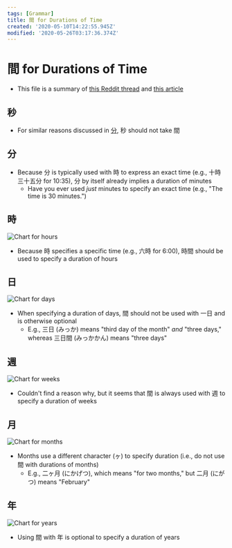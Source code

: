 ```yaml
---
tags: [Grammar]
title: 間 for Durations of Time
created: '2020-05-10T14:22:55.945Z'
modified: '2020-05-26T03:17:36.374Z'
---
```


# 間 for Durations of Time
* This file is a summary of [this Reddit thread](https://www.reddit.com/r/LearnJapanese/comments/55di7n/when_saying_frequency_per_period_why_is_%E9%96%93_only/) and [this article]()

## 秒
* For similar reasons discussed in [分](#分), 秒 should not take 間

## 分
* Because 分 is typically used with 時 to express an exact time (e.g., 十時三十五分 for 10:35), 分 by itself already implies a duration of minutes
  * Have you ever used *just* minutes to specify an exact time (e.g., "The time is 30 minutes.")

## 時
![Chart for hours](https://www.learn-japanese-adventure.com/images/t3-japanese-durations-hour.png)
* Because 時 specifies a specific time (e.g., 六時 for 6:00), 時間 should be used to specify a duration of hours

## 日
![Chart for days](https://www.learn-japanese-adventure.com/images/t3-japanese-durations-day.png)
* When specifying a duration of days, 間 should not be used with 一日 and is otherwise optional
  * E.g., 三日 (みっか) means "third day of the month" *and* "three days," whereas 三日間 (みっかかん) means "three days"

## 週
![Chart for weeks](https://www.learn-japanese-adventure.com/images/t3-japanese-durations-week.png)
* Couldn't find a reason why, but it seems that 間 is always used with 週 to specify a duration of weeks

## 月
![Chart for months](https://www.learn-japanese-adventure.com/images/t3-japanese-durations-month.png)
* Months use a different character (ヶ) to specify duration (i.e., do not use 間 with durations of months)
  * E.g., 二ヶ月 (にかげつ), which means "for two months," but 二月 (にがつ) means "February"

## 年
![Chart for years](https://www.learn-japanese-adventure.com/images/t3-japanese-durations-year.png)
* Using 間 with 年 is optional to specify a duration of years
